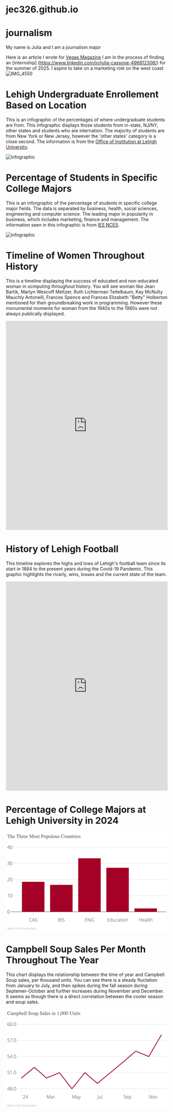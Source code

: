 # jec326.github.io 

# journalism
My name is Julia and I am a journalism major

Here is an article I wrote for [Vegas Magazine](https://vegasmagazine.com/electric-daisy-carnival-ultimate-guide)
I am in the process of finding an [internship] (https://www.linkedin.com/in/julia-cassone-496812306/) for the summer of 2025. I aspire to take on a marketing role on the west coast
![IMG_4550](https://github.com/user-attachments/assets/3b39f0ef-76c7-460e-9e08-83e5d56b6bb6)

# Lehigh Undergraduate Enrollement Based on Location 
This is an infographic of the percentages of where undergraduate students are from. This infographic displays those students from in-state, NJ/NY, other states and students who are internation. The majority of students are from New York or New Jersey, however the 'other states' category is a close second. The information is from the [Office of Institution at Lehigh University](https://data.lehigh.edu/sites/data.lehigh.edu/files/LUprofile_2024.pdf). 

![infographic](https://github.com/jec326/jec326.github.io/blob/main/Gray%20Peach%20Purple%20Green%20Modern%20Production%20Performance%20Data%20Report.jpg?raw=true)

# Percentage of Students in Specific College Majors

This is an inforgraphic of the percentage of students in specific college major fields. The data is separated by business, health, social sciences, engineering and computer science. The leading major in popularity in business, which includes marketing, finance and management. The information seen in this infographic is from [IES NCES](https://nces.ed.gov/fastfacts/display.asp?id=37).

![infographic](https://github.com/jec326/jec326.github.io/blob/main/Simple%20and%20Colorful%20Productivity%20Infographic.jpg?raw=true) 

# Timeline of Women Throughout History 
This is a timeline displaying the success of educated and non-educated woman in ocmputing throughout history. You will see woman like Jean Bartik, Marlyn Wescoff Meltzer, Ruth Lichterman Teitelbaum, Kay McNulty Mauchly Antonelli, Frances Spence and Frances Elizabeth "Betty" Holberton mentioned for their groundbreaking work in programming. However these monumental moments for woman from the 1940s to the 1980s were not always publically displayed. 

<iframe src="https://cdn.knightlab.com/libs/timeline3/latest/embed/index.html?source=1xuY4upIooEeszZ_lCmeNx24eSFWe0rHe9ZdqH2xqVNk&font=Default&lang=en&initial_zoom=2&height=650" width="100%" height="650" frameborder="0"></iframe> 

# History of Lehigh Football
This timeline explores the highs and lows of Lehigh's football team since its start in 1884 to the present years during the Covid-19 Pandemic. This graphic highlights the rivarly, wins, losses and the current state of the team. 

<iframe src='https://cdn.knightlab.com/libs/timeline3/latest/embed/index.html?source=1x36b-lIJ2DTQtqG1vvouKqZYIsr1ny2ve-KzP5N0g-g&font=Default&lang=en&initial_zoom=2&height=650' width='100%' height='650' frameborder="0"></iframe>

# Percentage of College Majors at Lehigh University in 2024

![percentage of students in college majors at Lehigh University in 2024](https://github.com/jec326/jec326.github.io/blob/main/The_Three_Most_Populous_Countries_Percentage_chartbuilder.png?raw=true) 

# Campbell Soup Sales Per Month Throughout The Year
This chart displays the relationship between the time of year and Campbell Soup sales, per thousand units. You can see there is a steady fluctation from January to July, and then spikes during the fall season during Septemer-October and further increases during November and December. It seems as though there is a direct correlation between the cooler season and soup sales. 

![Campbell Soup sales per month throughout the year](https://github.com/jec326/jec326.github.io/blob/main/Campbell_Soup_Sales_in_1%2C000_Units_Campbell_Soup_Sales_in_1%2C000_Units_chartbuilder.png)
